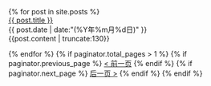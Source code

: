 <div>
{% for post in site.posts %}
    <div>     
    <a id=”postname“ href="{{ post.url }}">{{ post.title }}</a>
    <div id="postdate">{{ post.date | date:"(%Y年%m月%d日)" }}</div>
    <div class="post-excerpt">{{post.content | truncate:130}}</p></div>
    </div>
{% endfor %}
{% if paginator.total_pages > 1 %}
    {% if paginator.previous_page %}
        <a href="./page{{ paginator.previous_page }}">< 前一页</a>
{% endif %}
{% if paginator.next_page %}
        <a href="./page{{ paginator.next_page }}">后一页 ></a>
{% endif %}
{% endif %}
</div>